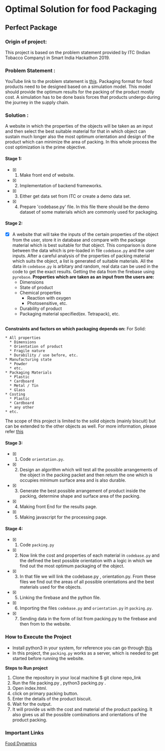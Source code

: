 # **Optimal Solution for food Packaging**
## **Perfect Package**

### Origin of project:
This project is based on the problem statement provided by ITC (Indian Tobacco Company) in Smart India Hackathon 2019.
### Problem Statement :
YouTube link to the problem statement is [this](https://www.youtube.com/watch?v=miscGsDFmE0).
Packaging format for food products need to be designed based on a simulation model.
This model should provide the optimum results for the packing of the product mostly cost.
A simulation has to be done basis forces that products undergo during the journey in the supply chain.

### Solution :
A website in which the properties of the objects will be taken as an input and then select the best suitable material for that in which
object can sustain much longer also the most optimum orientation and design of the product which can minimize the area of packing.
In this whole process the cost optimization is the prime objective.

#### Stage 1:
- [x] 1. Make front end of website.
- [x] 2. Implementation of backend frameworks.
- [x] 3. Either get data set from ITC or create a demo data set.
- [x] 4. Prepare 'codebase.py' file. In this file there should be the demo dataset of some materials which are commonly used for packaging.

#### Stage 2:
- [x] A website that will take the inputs of the certain properties of the object from the user, store it in database and compare with the package material which is best suitable for that object.
This comparison is done between the data which is pre-loaded in file `codebase.py` and the user inputs. After a careful analysis of the properties of packing material which suits the object, a list is generated of suitable materials.
All the data in `codebase.py` is arbitary and random, real data can be used in the code to get the exact results.
Getting the data from the firebase using `pyrebase`.
<strong>Properties which are taken as an input from the users are: </strong>
   * Dimensions
   * State of product
   * Chemical properties
      * Reaction with oxygen
      * Photosensitive, etc.
   * Durability of product
   * Packaging material specified(ex. Tetrapack), etc.
   <br>
<strong>Constraints and factors on which packaging depends on:</strong>
For Solid:

    * All properties
      * Dimensions
      * Orientation of product
      * Fragile nature
      * Durability / use before, etc.
    * Manufacturing state
      * Powder
      * etc.
    * Packaging Materials
      * Plastic
      * Cardboard
      * Metal / Tin
      * Glass
    * Costing
      * Plastic
      * Cardboard
      * any other
    * etc.

The scope of this project is limited to the solid objects (mainly biscuit) but can be extended to the other objects as well.
For more information, please refer [this](https://github.com/AkshitOstwal/CodeForVision/issues/6)

#### Stage 3:

- [x] 1. Code `orientation.py`.
- [x] 2. Design an algorithm which will test all the possible arrangements of the object in the packing packet and then return the one which is occupies minimum surface area and is also durable.  
- [x] 3. Generate the best possible arrangement of product inside the packing, determine shape and surface area of the packing.
- [x] 4. Making front End for the results page.
- [x] 5. Making javascript for the processing page.

#### Stage 4:

- [x] 1. Code `packing.py`
- [x] 2. Now link the cost and properties of each material in `codebase.py` and the defined the best possible orientation with a logic in which we find out the most optimum packaging of the object.
- [x] 3. In that file we will link the codebase.py , orientation.py. From these files we find out the areas of all possible orientations and the best materials used for the objects.
- [x] 5. Linking the firebase and the python file.
- [x] 6. Importing the files `codebase.py` and `orientation.py` in `packing.py`.
- [x] 7. Sending data in the form of list from packing.py to the firebase and then from to the website.


### How to Execute the Project

* Install python3 in your system, for reference you can go through [this](https://docs.python-guide.org/starting/install3/linux/)
* In this project, the `packing.py` works as a server, which is needed to get started before running the website.

<strong> Steps to Run project </strong>
<ol>
  <li> Clone the repository in your local machine $ git clone repo_link </li>
  <li> Run the file packing.py , python3 packing.py .</li>
  <li> Open index.html.</li>
  <li> click on primary packing button.</li>
  <li> Enter the details of the product biscuit. </li>
  <li> Wait for the output. </li>
  <li> It will provide us with the cost and material of the product packing. It also gives us all the possible combinations and orientations of the product packing. </li> 
</ol>
    
### **Important Links**
[Food Dynamics](http://www.ift.org/knowledge-center/read-ift-publications/science-reports/scientific-status-summaries/food-packaging.aspx)
